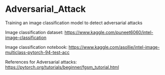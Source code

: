 # Adversarial_Attack
Training an image classification model to detect adversarial attacks 

Image classification dataset:
https://www.kaggle.com/puneet6060/intel-image-classification

Image classification notebook:
https://www.kaggle.com/asollie/intel-image-multiclass-pytorch-94-test-acc

References for Adversarial attacks:
https://pytorch.org/tutorials/beginner/fgsm_tutorial.html



